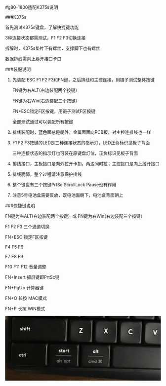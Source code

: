 
#g80-1800适配K375s说明

###K375s

首先测试K375s键盘，了解快捷键功能

3种连接状态都需测试，F1 F2 F3切换连接

拆解时，K375s垫片下有螺丝，支撑脚下也有螺丝

数据排线需向上掰开接口卡口

###装配说明

1. 先装配 ESC F1 F2 F3和FN键，之后排线和主控连接，用镊子测试整体按键

	FN键为右ALT(右边装配两个按键）
	
	FN键为右Win(右边装配三个按键）
	
	FN+ESC锁定F区按键，用镊子测试F区按键
	
	全部测试通过可以装配所有按键

4. 排线装配时，蓝色面总是朝外，金属面面向PCB板，对主控连排线也一样

5. F1 F2 F3按键的LED是三种连接状态的指示灯，LED正负标识见板子背面

	三种连接状态的指示灯也可装在原键盘灯位，正负标识见板子背面

6. 排线接口，主板接口是向外拉开卡扣，两边同时拉；主控接口是向上掰开接口

7. 排线脆弱，整个过程请注意保护排线

8. 整个键盘有三个按键PrtSc ScrollLock Pause没有作用

9. 注意5号电池盒需要反放，既电池面朝下，电池盒背面朝上

###快捷键说明

FN键为右ALT(右边装配两个按键）或 FN键为右Win(右边装配三个按键）

F1 F2 F3 三个通道切换

FN+ESC 锁定F区按键

F4 F5 F6

F7 F8 F9

F10 F11 F12 音量调整

FN+Insert 抓屏键即PrtSc键

FN+PgUp 计算器键

FN+O 长按 MAC模式

FN+P 长按 WIN模式

![](images/a.jpg) 

